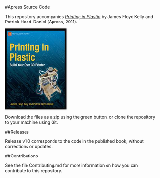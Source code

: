 #Apress Source Code

This repository accompanies [*Printing in Plastic*](http://www.apress.com/9781430234432) by James Floyd Kelly and Patrick Hood-Daniel (Apress, 2011).

![Cover image](9781430234432.jpg)

Download the files as a zip using the green button, or clone the repository to your machine using Git.

##Releases

Release v1.0 corresponds to the code in the published book, without corrections or updates.

##Contributions

See the file Contributing.md for more information on how you can contribute to this repository.
